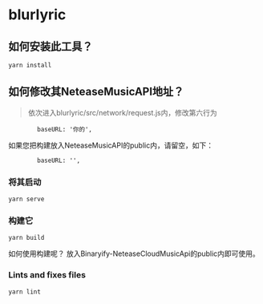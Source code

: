 # blurlyric

## 如何安装此工具？
```
yarn install
```
## 如何修改其NeteaseMusicAPI地址？
> 依次进入blurlyric/src/network/request.js内，修改第六行为
```
        baseURL: '你的',
```
如果您把构建放入NeteaseMusicAPI的public内，请留空，如下：
```
        baseURL: '',
```

### 将其启动
```
yarn serve
```

### 构建它
```
yarn build
```

如何使用构建呢？
放入<a herf="https://github.com/Binaryify/NeteaseCloudMusicApi">Binaryify-NeteaseCloudMusicApi</a>的public内即可使用。

### Lints and fixes files
```
yarn lint
```

